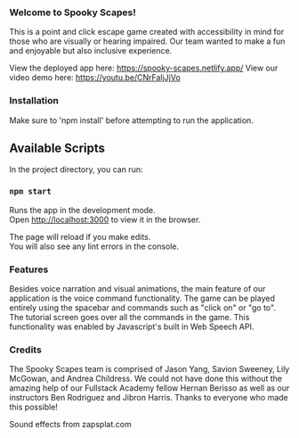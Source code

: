 ### Welcome to Spooky Scapes!

This is a point and click escape game created with accessibility in mind for those who are visually or hearing impaired. Our team wanted to make a fun and enjoyable but also inclusive experience.

View the deployed app here:
https://spooky-scapes.netlify.app/
View our video demo here:
https://youtu.be/CNrFaljJjVo

### Installation

Make sure to 'npm install' before attempting to run the application.

## Available Scripts

In the project directory, you can run:

### `npm start`

Runs the app in the development mode.\
Open [http://localhost:3000](http://localhost:3000) to view it in the browser.

The page will reload if you make edits.\
You will also see any lint errors in the console.

### Features

Besides voice narration and visual animations, the main feature of our application is the voice command functionality. The game can be played entirely using the spacebar and commands such as "click on" or "go to". The tutorial screen goes over all the commands in the game. This functionality was enabled by Javascript's built in Web Speech API.

### Credits

The Spooky Scapes team is comprised of Jason Yang, Savion Sweeney, Lily McGowan, and Andrea Childress. We could not have done this without the amazing help of our Fullstack Academy fellow Hernan Berisso as well as our instructors Ben Rodriguez and Jibron Harris. Thanks to everyone who made this possible!

Sound effects from zapsplat.com
